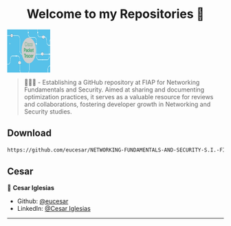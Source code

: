 <h1 align="center">Welcome to my Repositories 🤝</h1>
<p>
   <img align="center" alt="Cesar-Cisco" height="100" width="100" src="cisco.jpg">
</p>

> 🌱👨‍💻 - Establishing a GitHub repository at FIAP for Networking Fundamentals and Security. Aimed at sharing and documenting optimization practices, it serves as a valuable resource for reviews and collaborations, fostering developer growth in Networking and Security studies.

## Download

```sh
https://github.com/eucesar/NETWORKING-FUNDAMENTALS-AND-SECURITY-S.I.-FIAP.git
```

## Cesar

👤 **Cesar Iglesias**

* Github: [@eucesar](https://github.com/eucesar)
* LinkedIn: [@Cesar Iglesias](https://www.linkedin.com/in/cesar-iglesias-tecnologia/)

***
